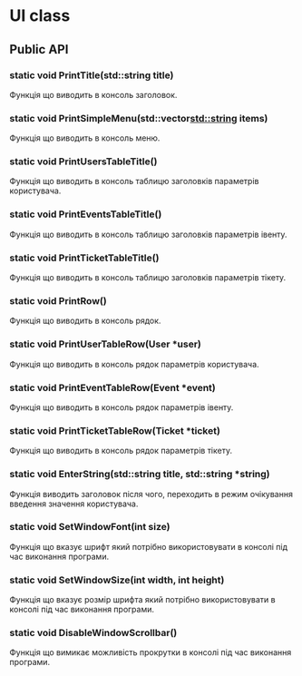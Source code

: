 # UI class

## Public API

### static void PrintTitle(std::string title)

Функція що виводить в консоль заголовок.

### static void PrintSimpleMenu(std::vector<std::string> items)

Функція що виводить в консоль меню.

### static void PrintUsersTableTitle()

Функція що виводить в консоль таблицю заголовків параметрів користувача.

### static void PrintEventsTableTitle()

Функція що виводить в консоль таблицю заголовків параметрів івенту.

### static void PrintTicketTableTitle()

Функція що виводить в консоль таблицю заголовків параметрів тікету.

### static void PrintRow()

Функція що виводить в консоль рядок.

### static void PrintUserTableRow(User *user)

Функція що виводить в консоль рядок параметрів користувача.

### static void PrintEventTableRow(Event *event)

Функція що виводить в консоль рядок параметрів івенту.

### static void PrintTicketTableRow(Ticket *ticket)

Функція що виводить в консоль рядок параметрів тікету.

### static void EnterString(std::string title, std::string *string)

Функція виводить заголовок після чого, переходить в режим очікування введення значення користувача.

### static void SetWindowFont(int size)

Функція що вказує шрифт який потрібно використовувати в консолі під час виконання програми.

### static void SetWindowSize(int width, int height)

Функція що вказує розмір шрифта який потрібно використовувати в консолі під час виконання програми.

### static void DisableWindowScrollbar()

Функція що вимикає можливість прокрутки в консолі під час виконання програми.